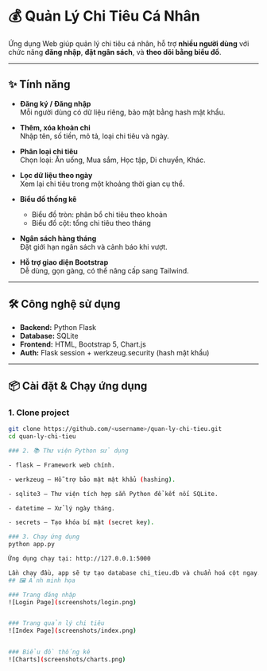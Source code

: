 # 💰 Quản Lý Chi Tiêu Cá Nhân

Ứng dụng Web giúp quản lý chi tiêu cá nhân, hỗ trợ **nhiều người dùng** với chức năng **đăng nhập**, **đặt ngân sách**, và **theo dõi bằng biểu đồ**.

---

## ✨ Tính năng

- **Đăng ký / Đăng nhập**  
  Mỗi người dùng có dữ liệu riêng, bảo mật bằng hash mật khẩu.
  
- **Thêm, xóa khoản chi**  
  Nhập tên, số tiền, mô tả, loại chi tiêu và ngày.

- **Phân loại chi tiêu**  
  Chọn loại: Ăn uống, Mua sắm, Học tập, Di chuyển, Khác.

- **Lọc dữ liệu theo ngày**  
  Xem lại chi tiêu trong một khoảng thời gian cụ thể.

- **Biểu đồ thống kê**  
  - Biểu đồ tròn: phân bổ chi tiêu theo khoản
  - Biểu đồ cột: tổng chi tiêu theo tháng

- **Ngân sách hàng tháng**  
  Đặt giới hạn ngân sách và cảnh báo khi vượt.

- **Hỗ trợ giao diện Bootstrap**  
  Dễ dùng, gọn gàng, có thể nâng cấp sang Tailwind.

---

## 🛠️ Công nghệ sử dụng

- **Backend:** Python Flask
- **Database:** SQLite
- **Frontend:** HTML, Bootstrap 5, Chart.js
- **Auth:** Flask session + werkzeug.security (hash mật khẩu)

---

## 📦 Cài đặt & Chạy ứng dụng

### 1. Clone project
```bash
git clone https://github.com/<username>/quan-ly-chi-tieu.git
cd quan-ly-chi-tieu

### 2. 📚 Thư viện Python sử dụng

- flask — Framework web chính.

- werkzeug — Hỗ trợ bảo mật mật khẩu (hashing).

- sqlite3 — Thư viện tích hợp sẵn Python để kết nối SQLite.

- datetime — Xử lý ngày tháng.

- secrets — Tạo khóa bí mật (secret key).

### 3. Chạy ứng dụng
python app.py

Ứng dụng chạy tại: http://127.0.0.1:5000

Lần chạy đầu, app sẽ tự tạo database chi_tieu.db và chuẩn hoá cột ngay.
## 🖼 Ảnh minh họa

### Trang đăng nhập
![Login Page](screenshots/login.png)


### Trang quản lý chi tiêu
![Index Page](screenshots/index.png)


### Biểu đồ thống kê
![Charts](screenshots/charts.png)

